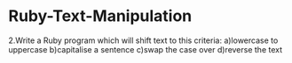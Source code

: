 # Ruby-Text-Manipulation
2.Write a Ruby program which will shift text to this criteria:
a)lowercase to uppercase 
b)capitalise a sentence
c)swap the case over
d)reverse the text
